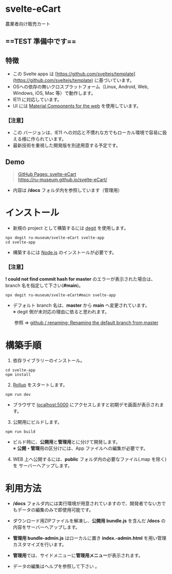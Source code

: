 # svelte-eCart
農業者向け販売カート

## ==TEST 準備中です==

## 特徴
- この Svelte apps は [https://github.com/sveltejs/template](https://github.com/sveltejs/template) に基づいています。
- OSへの依存の無いクロスプラットフォーム（Linux, Android, Web, Windows, iOS, Mac 等）で動作します。
- IE11 に対応しています。
- UI には [Material Components for the web](https://github.com/material-components/material-components-web/) を使用しています。

### 【注意】
- この バージョンは、IE11 への対応と不慣れな方でもローカル環境で容易に扱える様に作られています。　
- 最新技術を重視した開発版を別途用意する予定です。

## Demo 

> [GitHub Pages: svelte-eCart](https://ru-museum.github.io/svelte-eCart/)  
https://ru-museum.github.io/svelte-eCart/
  - 内容は **/docs** フォルダ内を参照しています（管理用）


# インストール

- 新規の project として構築するには [degit](https://github.com/Rich-Harris/degit) を使用します。

```
npx degit ru-museum/svelte-eCart svelte-app
cd svelte-app
```
- 構築するには [Node.js](https://nodejs.org/) のインストールが必要です。

### 【注意】
**! could not find commit hash for master** のエラーが表示された場合は、branch 名を指定して下さい(**#main**)。

```
npx degit ru-museum/svelte-eCart#main svelte-app
```

- デフォルト branch 名は、**master** から **main** へ変更されています。  
  ※ degit 側が未対応の理由に依ると思われます。

　　参照 ⇒ [github / renaming: Renaming the default branch from master](https://github.com/github/renaming)



# 構築手順

1. 依存ライブラリーのインストール。

```
cd svelte-app
npm install
```

2. [Rollup](https://rollupjs.org/) をスタートします。

```
npm run dev
```

- ブラウザで [localhost:5000](http://localhost:5000/) にアクセスしますと初期デモ画面が表示されます。


3. 公開用にビルドします。

```
npm run build
```
 - ビルド時に、**公開用**と**管理用**とに分けて開発します。  
  ※ **公開・管理**用の区分けには、App ファイルへの編集が必要です。
 
4. WEB 上へ公開するには、**public** フォルダ内の必要なファイル(.map を除く)を サーバーへアップします。


#  利用方法

- **/docs** フォルダ内には実行環境が用意されていますので、開発者でない方でもデータの編集のみで即使用可能です。
  
- ダウンロード用ZIPファイルを解凍し、**公開用 bundle.js** を含んだ **/docs** の内容をサーバーへアップします。  
- **管理用 bundle-admin.js** はローカルに置き **index.-admin.html** を用い管理カスタマイズを行います。

- **管理用**では、サイドメニューに**管理用メニュー**が表示されます。
 
- データの編集はヘルプを参照して下さい 。



